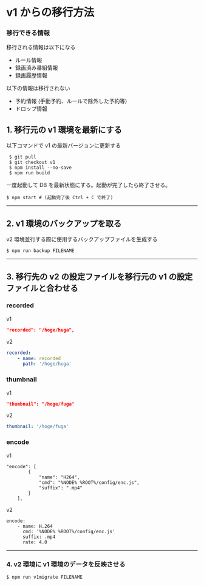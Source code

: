 # v1 からの移行方法

### 移行できる情報

移行される情報は以下になる

-   ルール情報
-   録画済み番組情報
-   録画履歴情報

以下の情報は移行されない

-   予約情報 (手動予約、ルールで除外した予約等)
-   ドロップ情報

## 1. 移行元の v1 環境を最新にする

以下コマンドで v1 の最新バージョンに更新する

```shell
 $ git pull
 $ git checkout v1
 $ npm install --no-save
 $ npm run build
```

一度起動して DB を最新状態にする。起動が完了したら終了させる。

```shell
$ npm start # (起動完了後 Ctrl + C で終了)
```

---

## 2. v1 環境のバックアップを取る

v2 環境並行する際に使用するバックアップファイルを生成する

```shell
$ npm run backup FILENAME
```

---

## 3. 移行先の v2 の設定ファイルを移行元の v1 の設定ファイルと合わせる

### recorded

v1

```json
"recorded": "/hoge/huga",
```

v2

```yaml
recorded:
    - name: recorded
      path: '/hoge/huga'
```

### thumbnail

v1

```json
"thumbnail": "/hoge/fuga"
```

v2

```yaml
thumbnail: '/hoge/fuga'
```

### encode

v1

```
"encode": [
        {
            "name": "H264",
            "cmd": "%NODE% %ROOT%/config/enc.js",
            "suffix": ".mp4"
        }
    ],
```

v2

```
encode:
    - name: H.264
      cmd: '%NODE% %ROOT%/config/enc.js'
      suffix: .mp4
      rate: 4.0
```

---

### 4. v2 環境に v1 環境のデータを反映させる

```shell
$ npm run v1migrate FILENAME
```
